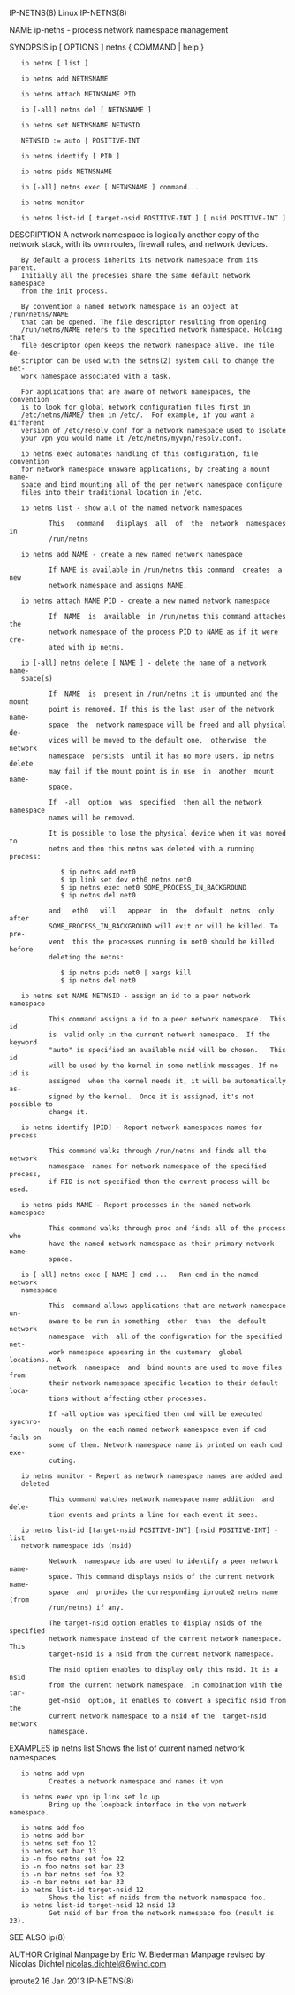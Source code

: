 IP-NETNS(8)                          Linux                         IP-NETNS(8)

NAME
       ip-netns - process network namespace management

SYNOPSIS
       ip [ OPTIONS ] netns  { COMMAND | help }

       ip netns [ list ]

       ip netns add NETNSNAME

       ip netns attach NETNSNAME PID

       ip [-all] netns del [ NETNSNAME ]

       ip netns set NETNSNAME NETNSID

       NETNSID := auto | POSITIVE-INT

       ip netns identify [ PID ]

       ip netns pids NETNSNAME

       ip [-all] netns exec [ NETNSNAME ] command...

       ip netns monitor

       ip netns list-id [ target-nsid POSITIVE-INT ] [ nsid POSITIVE-INT ]

DESCRIPTION
       A network namespace is logically another copy of the network stack,
       with its own routes, firewall rules, and network devices.

       By default a process inherits its network namespace from its parent.
       Initially all the processes share the same default network namespace
       from the init process.

       By convention a named network namespace is an object at /run/netns/NAME
       that can be opened. The file descriptor resulting from opening
       /run/netns/NAME refers to the specified network namespace. Holding that
       file descriptor open keeps the network namespace alive. The file de‐
       scriptor can be used with the setns(2) system call to change the net‐
       work namespace associated with a task.

       For applications that are aware of network namespaces, the convention
       is to look for global network configuration files first in
       /etc/netns/NAME/ then in /etc/.  For example, if you want a different
       version of /etc/resolv.conf for a network namespace used to isolate
       your vpn you would name it /etc/netns/myvpn/resolv.conf.

       ip netns exec automates handling of this configuration, file convention
       for network namespace unaware applications, by creating a mount name‐
       space and bind mounting all of the per network namespace configure
       files into their traditional location in /etc.

       ip netns list - show all of the named network namespaces

              This   command   displays  all  of  the  network  namespaces  in
              /run/netns

       ip netns add NAME - create a new named network namespace

              If NAME is available in /run/netns this command  creates  a  new
              network namespace and assigns NAME.

       ip netns attach NAME PID - create a new named network namespace

              If  NAME  is  available  in /run/netns this command attaches the
              network namespace of the process PID to NAME as if it were  cre‐
              ated with ip netns.

       ip [-all] netns delete [ NAME ] - delete the name of a network name‐
       space(s)

              If  NAME  is  present in /run/netns it is umounted and the mount
              point is removed. If this is the last user of the network  name‐
              space  the  network namespace will be freed and all physical de‐
              vices will be moved to the default one,  otherwise  the  network
              namespace  persists  until it has no more users. ip netns delete
              may fail if the mount point is in use  in  another  mount  name‐
              space.

              If  -all  option  was  specified  then all the network namespace
              names will be removed.

              It is possible to lose the physical device when it was moved  to
              netns and then this netns was deleted with a running process:

                 $ ip netns add net0
                 $ ip link set dev eth0 netns net0
                 $ ip netns exec net0 SOME_PROCESS_IN_BACKGROUND
                 $ ip netns del net0

              and   eth0   will   appear  in  the  default  netns  only  after
              SOME_PROCESS_IN_BACKGROUND will exit or will be killed. To  pre‐
              vent  this the processes running in net0 should be killed before
              deleting the netns:

                 $ ip netns pids net0 | xargs kill
                 $ ip netns del net0

       ip netns set NAME NETNSID - assign an id to a peer network namespace

              This command assigns a id to a peer network namespace.  This  id
              is  valid only in the current network namespace.  If the keyword
              "auto" is specified an available nsid will be chosen.   This  id
              will be used by the kernel in some netlink messages. If no id is
              assigned  when the kernel needs it, it will be automatically as‐
              signed by the kernel.  Once it is assigned, it's not possible to
              change it.

       ip netns identify [PID] - Report network namespaces names for process

              This command walks through /run/netns and finds all the  network
              namespace  names for network namespace of the specified process,
              if PID is not specified then the current process will be used.

       ip netns pids NAME - Report processes in the named network namespace

              This command walks through proc and finds all of the process who
              have the named network namespace as their primary network  name‐
              space.

       ip [-all] netns exec [ NAME ] cmd ... - Run cmd in the named network
       namespace

              This  command allows applications that are network namespace un‐
              aware to be run in something  other  than  the  default  network
              namespace  with  all of the configuration for the specified net‐
              work namespace appearing in the customary  global  locations.  A
              network  namespace  and  bind mounts are used to move files from
              their network namespace specific location to their default loca‐
              tions without affecting other processes.

              If -all option was specified then cmd will be executed  synchro‐
              nously  on the each named network namespace even if cmd fails on
              some of them. Network namespace name is printed on each cmd exe‐
              cuting.

       ip netns monitor - Report as network namespace names are added and
       deleted

              This command watches network namespace name addition  and  dele‐
              tion events and prints a line for each event it sees.

       ip netns list-id [target-nsid POSITIVE-INT] [nsid POSITIVE-INT] - list
       network namespace ids (nsid)

              Network  namespace ids are used to identify a peer network name‐
              space. This command displays nsids of the current network  name‐
              space  and  provides the corresponding iproute2 netns name (from
              /run/netns) if any.

              The target-nsid option enables to display nsids of the specified
              network namespace instead of the current network namespace. This
              target-nsid is a nsid from the current network namespace.

              The nsid option enables to display only this nsid. It is a  nsid
              from the current network namespace. In combination with the tar‐
              get-nsid  option, it enables to convert a specific nsid from the
              current network namespace to a nsid of the  target-nsid  network
              namespace.

EXAMPLES
       ip netns list
              Shows the list of current named network namespaces

       ip netns add vpn
              Creates a network namespace and names it vpn

       ip netns exec vpn ip link set lo up
              Bring up the loopback interface in the vpn network namespace.

       ip netns add foo
       ip netns add bar
       ip netns set foo 12
       ip netns set bar 13
       ip -n foo netns set foo 22
       ip -n foo netns set bar 23
       ip -n bar netns set foo 32
       ip -n bar netns set bar 33
       ip netns list-id target-nsid 12
              Shows the list of nsids from the network namespace foo.
       ip netns list-id target-nsid 12 nsid 13
              Get nsid of bar from the network namespace foo (result is 23).

SEE ALSO
       ip(8)

AUTHOR
       Original Manpage by Eric W. Biederman
       Manpage revised by Nicolas Dichtel <nicolas.dichtel@6wind.com>

iproute2                          16 Jan 2013                      IP-NETNS(8)
